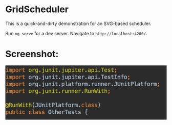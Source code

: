 # GridScheduler

This is a quick-and-dirty demonstration for an SVG-based scheduler.

Run `ng serve` for a dev server. Navigate to `http://localhost:4200/`. 

# Screenshot:

![Screenshot](/GridScheduler-Screenshot.png?raw=true "Screenshot")
